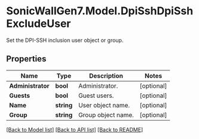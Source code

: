 # SonicWallGen7.Model.DpiSshDpiSshExcludeUser
Set the DPI-SSH inclusion user object or group.

## Properties

Name | Type | Description | Notes
------------ | ------------- | ------------- | -------------
**Administrator** | **bool** | Administrator. | [optional] 
**Guests** | **bool** | Guest users. | [optional] 
**Name** | **string** | User object name. | [optional] 
**Group** | **string** | Group object name. | [optional] 

[[Back to Model list]](../README.md#documentation-for-models) [[Back to API list]](../README.md#documentation-for-api-endpoints) [[Back to README]](../README.md)

